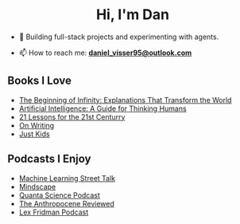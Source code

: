 <h1 align="center">Hi, I'm Dan</h1>

- 🌱 Building full-stack projects and experimenting with agents.

- 📫 How to reach me: **daniel_visser95@outlook.com**

## Books I Love
- [The Beginning of Infinity: Explanations That Transform the World](https://www.goodreads.com/book/show/10483171-the-beginning-of-infinity)
- [Artificial Intelligence: A Guide for Thinking Humans](https://www.goodreads.com/book/show/43565360-artificial-intelligence)
- [21 Lessons for the 21st Centurry](https://www.goodreads.com/book/show/38820046-21-lessons-for-the-21st-century)
- [On Writing](https://www.goodreads.com/book/show/10569.On_Writing)
- [Just Kids](https://www.goodreads.com/en/book/show/341879)

## Podcasts I Enjoy
- [Machine Learning Street Talk](https://open.spotify.com/show/02e6PZeIOdpmBGT9THuzwR)
- [Mindscape](https://www.preposterousuniverse.com/podcast/)
- [Quanta Science Podcast](https://www.quantamagazine.org/tag/quanta-podcast/)
- [The Anthropocene Reviewed](https://open.spotify.com/show/3scirzcuaGm02MQ4FUZydq?si=bd7516d543e04655)
- [Lex Fridman Podcast](https://lexfridman.com/podcast/)
